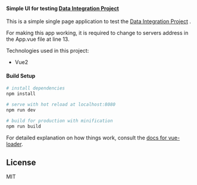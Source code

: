 ####  Simple UI for testing [Data Integration Project](https://gitlab.com/theodor_g/data_integ_api)

This is a simple single page application to test the [Data Integration Project](https://gitlab.com/theodor_g/data_integ_api) .

For making this app working, it is required to change to servers address in the App.vue file at line 13.


Technologies used in this project:
- Vue2


#### Build Setup

``` bash
# install dependencies
npm install

# serve with hot reload at localhost:8080
npm run dev

# build for production with minification
npm run build
```

For detailed explanation on how things work, consult the [docs for vue-loader](http://vuejs.github.io/vue-loader).

License
----

MIT
